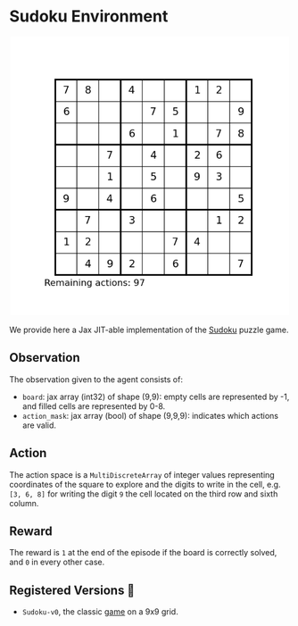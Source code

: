 # Sudoku Environment

<p align="center">
        <img src="../env_anim/sudoku.gif" width="500"/>
</p>

We provide here a Jax JIT-able implementation of the
[Sudoku](https://en.wikipedia.org/wiki/Sudoku) puzzle game.


## Observation
The observation given to the agent consists of:


- `board`: jax array (int32) of shape (9,9):
    empty cells are represented by -1, and filled cells are represented by 0-8.
- `action_mask`: jax array (bool) of shape (9,9,9):
    indicates which actions are valid.



## Action
The action space is a `MultiDiscreteArray` of integer values representing coordinates of the square
to explore and the digits to write in the cell, e.g. `[3, 6, 8]` for writing the digit `9`
the cell located on the third row and sixth column.


## Reward
The reward is `1` at the end of the episode if the board is correctly solved, and `0` in every
other case.


## Registered Versions 📖
- `Sudoku-v0`, the classic [game](https://en.wikipedia.org/wiki/Sudoku) on
a 9x9 grid.
